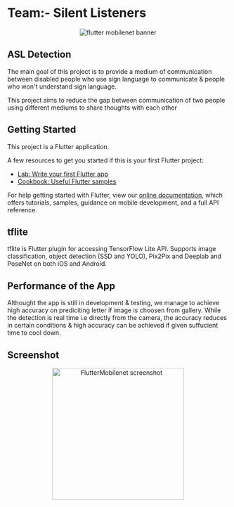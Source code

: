 # Team:- Silent Listeners

<div align="center">
<img src="https://i.imgur.com/dkLrkye.png" alt="flutter mobilenet banner"/>
</div>


## ASL Detection

The main goal of this project is to provide a medium of communication between disabled people who use sign language to communicate & people who won't understand sign language.

This project aims to reduce the gap between communication of two people using different mediums to share thoughts with each other

## Getting Started

This project is a Flutter application.

A few resources to get you started if this is your first Flutter project:

- [Lab: Write your first Flutter app](https://flutter.dev/docs/get-started/codelab)
- [Cookbook: Useful Flutter samples](https://flutter.dev/docs/cookbook)

For help getting started with Flutter, view our
[online documentation](https://flutter.dev/docs), which offers tutorials,
samples, guidance on mobile development, and a full API reference.

## tflite

tflite is Flutter plugin for accessing TensorFlow Lite API. Supports image classification, object detection (SSD and YOLO), Pix2Pix and Deeplab and PoseNet on both iOS and Android.

## Performance of the App

Althought the app is still in development & testing, we manage to achieve high accuracy on prediciting letter if image is choosen from gallery. While the detection is real time i.e directly from the camera, the accuracy reduces in certain conditions & high accuracy can be achieved if given suffucient time to cool down. 

## Screenshot

<div align="center">
<img src="https://i.imgur.com/LTicFHK.gif" alt="FlutterMobilenet screenshot" width="300"/>
</div>